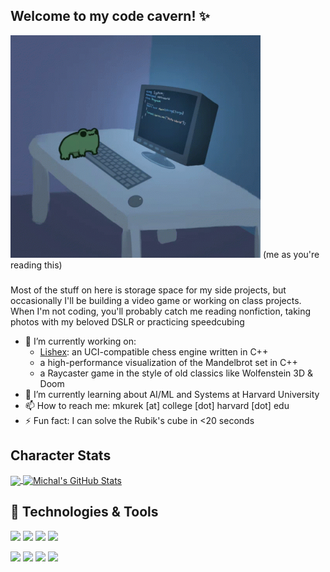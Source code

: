 ## Welcome to my code cavern! ✨
<img src="https://github.com/MKJM2/MKJM2/blob/main/assets/programming-computer-frog.gif" width="400px">
(me as you're reading this)

###

Most of the stuff on here is storage space for my side projects, but occasionally I'll be building a video game or working on class projects.
When I'm not coding, you'll probably catch me reading nonfiction, taking photos with my beloved DSLR or practicing speedcubing

- 🔭 I’m currently working on:
  - [Lishex](https://github.com/MKJM2/lishex): an UCI-compatible chess engine written in C++
  - a high-performance visualization of the Mandelbrot set in C++
  - a Raycaster game in the style of old classics like Wolfenstein 3D & Doom
- 🌱 I’m currently learning about AI/ML and Systems at Harvard University
- 📫 How to reach me: mkurek [at] college [dot] harvard [dot] edu
- ⚡ Fun fact: I can solve the Rubik's cube in <20 seconds

## Character Stats

<a href="https://github.com/MKJM2/MKJM2">
  <img align="center" src="https://github-readme-stats.vercel.app/api/top-langs/?username=MKJM2&title_color=ffffff&text_color=c9cacc&icon_color=ebc6b9&bg_color=1d1f21" />
</a>
<a href="https://github.com/MKJM2/MKJM2">
  <img align="center" src="https://github-readme-stats.vercel.app/api?username=MKJM2&show_icons=true&line_height=27&count_private=true&title_color=ffffff&text_color=c9cacc&icon_color=10d6ec&bg_color=1d1f21" alt="Michal's GitHub Stats" />
</a>

## 🔧 Technologies & Tools

![](https://img.shields.io/badge/Code-C++-informational?style=flat&logo=C&logoColor=white&color=f7a3ed)
![](https://img.shields.io/badge/Code-Python-informational?style=flat&logo=python&logoColor=white&color=f7a3ed)
![](https://img.shields.io/badge/Shell-Bash-informational?style=flat&logo=gnu-bash&logoColor=white&color=f7a3ed)
![](https://img.shields.io/badge/OS-Linux-informational?style=flat&logo=linux&logoColor=white&color=f7a3ed)

![](https://img.shields.io/badge/Tools-Git-informational?style=flat&logo=git&logoColor=white&color=5647ff)
![](https://img.shields.io/badge/Tools-SQL-informational?style=flat&logo=mysql&logoColor=white&color=5647ff)
![](https://img.shields.io/badge/Tools-Jira-informational?style=flat&logo=jira&logoColor=white&color=5647ff)
![](https://img.shields.io/badge/Tools-Figma-informational?style=flat&logo=figma&logoColor=white&color=5647ff)
